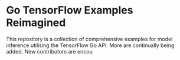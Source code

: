 # Go TensorFlow Examples Reimagined

This repository is a collection of comprehensive examples for model inference utilising the TensorFlow Go API. More are continually being added. New contributors are encou